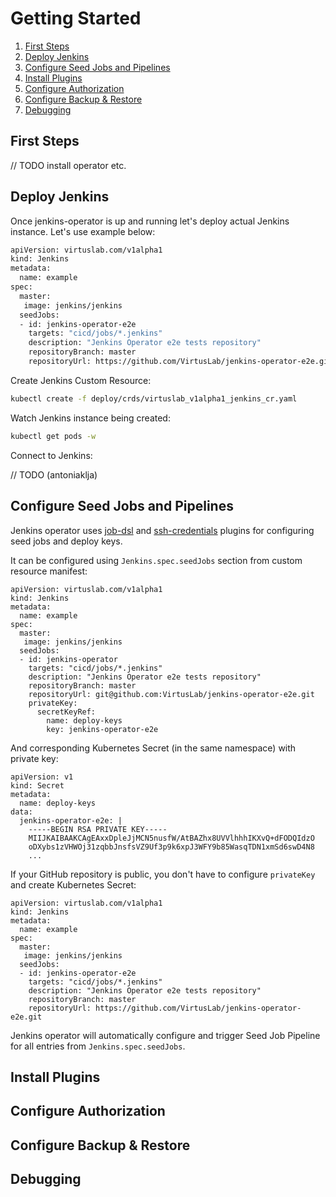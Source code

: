 # Getting Started

1. [First Steps]()
2. [Deploy Jenkins]()
3. [Configure Seed Jobs and Pipelines]()
4. [Install Plugins]()
5. [Configure Authorization]()
6. [Configure Backup & Restore]()
7. [Debugging]()

## First Steps

// TODO install operator etc.

## Deploy Jenkins

Once jenkins-operator is up and running let's deploy actual Jenkins instance.
Let's use example below:

```bash
apiVersion: virtuslab.com/v1alpha1
kind: Jenkins
metadata:
  name: example
spec:
  master:
   image: jenkins/jenkins
  seedJobs:
  - id: jenkins-operator-e2e
    targets: "cicd/jobs/*.jenkins"
    description: "Jenkins Operator e2e tests repository"
    repositoryBranch: master
    repositoryUrl: https://github.com/VirtusLab/jenkins-operator-e2e.git
```

Create Jenkins Custom Resource:

```bash
kubectl create -f deploy/crds/virtuslab_v1alpha1_jenkins_cr.yaml
```

Watch Jenkins instance being created:

```bash
kubectl get pods -w
```

Connect to Jenkins:

// TODO (antoniaklja)

## Configure Seed Jobs and Pipelines

Jenkins operator uses [job-dsl][job-dsl] and [ssh-credentials][ssh-credentials] plugins for configuring seed jobs
and deploy keys.


It can be configured using `Jenkins.spec.seedJobs` section from custom resource manifest:

```
apiVersion: virtuslab.com/v1alpha1
kind: Jenkins
metadata:
  name: example
spec:
  master:
   image: jenkins/jenkins
  seedJobs:
  - id: jenkins-operator
    targets: "cicd/jobs/*.jenkins"
    description: "Jenkins Operator e2e tests repository"
    repositoryBranch: master
    repositoryUrl: git@github.com:VirtusLab/jenkins-operator-e2e.git
    privateKey:
      secretKeyRef:
        name: deploy-keys
        key: jenkins-operator-e2e
```

And corresponding Kubernetes Secret (in the same namespace) with private key:

```
apiVersion: v1
kind: Secret
metadata:
  name: deploy-keys
data:
  jenkins-operator-e2e: |
    -----BEGIN RSA PRIVATE KEY-----
    MIIJKAIBAAKCAgEAxxDpleJjMCN5nusfW/AtBAZhx8UVVlhhhIKXvQ+dFODQIdzO
    oDXybs1zVHWOj31zqbbJnsfsVZ9Uf3p9k6xpJ3WFY9b85WasqTDN1xmSd6swD4N8
    ...
```

If your GitHub repository is public, you don't have to configure `privateKey` and create Kubernetes Secret:

```
apiVersion: virtuslab.com/v1alpha1
kind: Jenkins
metadata:
  name: example
spec:
  master:
   image: jenkins/jenkins
  seedJobs:
  - id: jenkins-operator-e2e
    targets: "cicd/jobs/*.jenkins"
    description: "Jenkins Operator e2e tests repository"
    repositoryBranch: master
    repositoryUrl: https://github.com/VirtusLab/jenkins-operator-e2e.git
```

Jenkins operator will automatically configure and trigger Seed Job Pipeline for all entries from `Jenkins.spec.seedJobs`.

[job-dsl]:https://github.com/jenkinsci/job-dsl-plugin
[ssh-credentials]:https://github.com/jenkinsci/ssh-credentials-plugin

## Install Plugins

## Configure Authorization

## Configure Backup & Restore

## Debugging